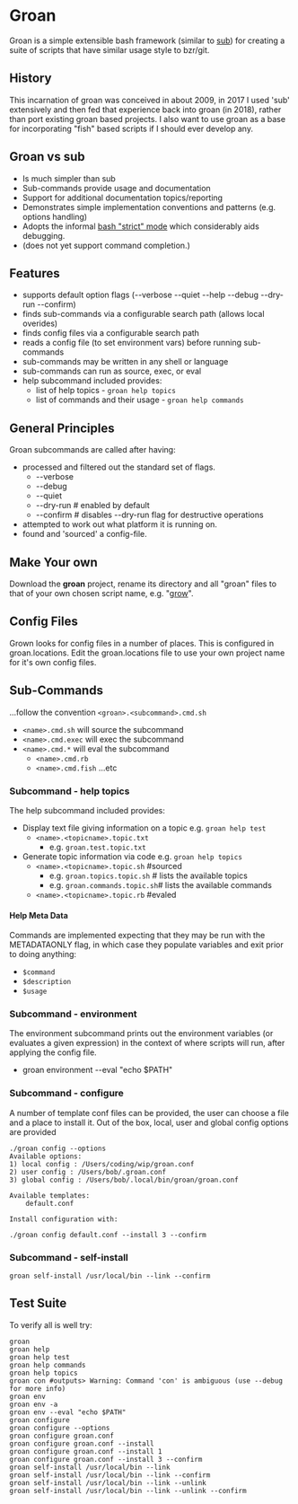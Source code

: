 # Groan

Groan is a simple extensible bash framework (similar to [sub](https://github.com/basecamp/sub))
for creating a suite of scripts that have similar usage style to bzr/git. 

## History

This incarnation of groan was conceived in about 2009, in 2017 I used 'sub' extensively and then fed that experience back into groan (in 2018), rather than port existing groan based projects. I also want to use groan as a base for incorporating "fish" based scripts if I should ever develop any.

## Groan vs sub

* Is much simpler than sub
* Sub-commands provide usage and documentation
* Support for additional documentation topics/reporting
* Demonstrates simple implementation conventions and patterns (e.g. options handling)
* Adopts the informal [bash "strict" mode](http://redsymbol.net/articles/unofficial-bash-strict-mode/) which considerably aids debugging.
* (does not yet support command completion.)

## Features

* supports default option flags (--verbose --quiet --help --debug --dry-run --confirm)
* finds sub-commands via a configurable search path (allows local overides)
* finds config files via a configurable search path
* reads a config file (to set environment vars) before running sub-commands
* sub-commands may be written in any shell or language
* sub-commands can run as source, exec, or eval
* help subcommand included provides:
	* list of help topics - `groan help topics`
	* list of commands and their usage - `groan help commands` 

## General Principles

Groan subcommands are called after having:

* processed and filtered out the standard set of flags.
	* --verbose
	* --debug
	* --quiet
	* --dry-run  # enabled by default
	* --confirm  # disables --dry-run flag for destructive operations
* attempted to work out what platform it is running on. 
* found and 'sourced' a config-file.

## Make Your own

Download the __groan__ project, rename its directory and all "groan" files to that of your own chosen script name, e.g. "[grow](https://launchpad.net/grow)". 

## Config Files

Grown looks for config files in a number of places. This is configured in groan.locations. Edit the groan.locations file to use your own project name for it's own config files.

## Sub-Commands

...follow the convention `<groan>.<subcommand>.cmd.sh`

* `<name>.cmd.sh` will source the subcommand
* `<name>.cmd.exec` will exec the subcommand
* `<name>.cmd.*` will eval the subcommand
	* `<name>.cmd.rb`
	* `<name>.cmd.fish` ...etc

### Subcommand - help topics

The help subcommand included provides:

* Display text file giving information on a topic e.g. `groan help test`
	* `<name>.<topicname>.topic.txt`
		* e.g. `groan.test.topic.txt`    
* Generate topic information via code e.g. `groan help topics`
	* `<name>.<topicname>.topic.sh` #sourced
		* e.g. `groan.topics.topic.sh` # lists the available topics
		* e.g. `groan.commands.topic.sh`# lists the available commands
	* `<name>.<topicname>.topic.rb` #evaled

#### Help Meta Data

Commands are implemented expecting that they may be run with the METADATAONLY flag, in which case they populate variables and exit prior to doing anything:

* `$command`
* `$description`
* `$usage`

### Subcommand - environment

The environment subcommand prints out the environment variables (or evaluates a given expression) in the context of where scripts will run, after applying the config file.

* groan environment --eval "echo $PATH"

### Subcommand - configure

A number of template conf files can be provided, the user can choose a file and a place to install it. Out of the box, local, user and global config options are provided

    ./groan config --options
    Available options:
    1) local config : /Users/coding/wip/groan.conf
    2) user config : /Users/bob/.groan.conf
    3) global config : /Users/bob/.local/bin/groan/groan.conf
       
    Available templates:
        default.conf
        
    Install configuration with:
    
    ./groan config default.conf --install 3 --confirm 
        
### Subcommand - self-install

    groan self-install /usr/local/bin --link --confirm

## Test Suite

To verify all is well try:

    groan
    groan help
    groan help test
    groan help commands
    groan help topics
    groan con #outputs> Warning: Command 'con' is ambiguous (use --debug for more info)
    groan env
    groan env -a
    groan env --eval "echo $PATH"
    groan configure
    groan configure --options
    groan configure groan.conf
    groan configure groan.conf --install
    groan configure groan.conf --install 1
    groan configure groan.conf --install 3 --confirm
    groan self-install /usr/local/bin --link 
    groan self-install /usr/local/bin --link --confirm
    groan self-install /usr/local/bin --link --unlink 
    groan self-install /usr/local/bin --link --unlink --confirm
    
    